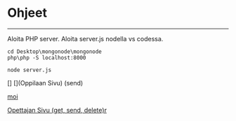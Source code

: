 # Ohjeet

---------------------------------------------------------------------------------

Aloita PHP server.
Aloita server.js nodella vs codessa.

```
cd Desktop\mongonode\mongonode
php\php -S localhost:8000
```

```
node server.js
```


[]
[](Oppilaan Sivu) (send)

[moi](http://localhost:8000/front/html/student.html)  

<a href="[#the-header](http://localhost:8000/front/html/teacher.html)">Opettajan Sivu (get, send, delete)r</a>
